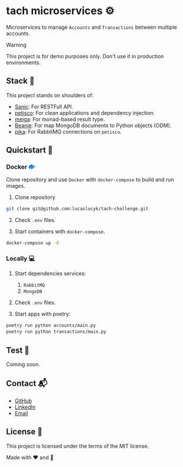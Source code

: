 # tach microservices ⚙️

Microservices to manage `Accounts` and `Transactions` between multiple accounts.


>[!WARNING]
> This project is for demo purposes only. Don't use it in production environments.

## Stack 🧰
This project stands on shoulders of:

- [Sanic](https://sanic.dev/en/): For RESTFull API.
- [petisco](https://github.com/alice-biometrics/petisco): For clean applications and dependency injection.
- [meiga](https://github.com/alice-biometrics/meiga): For monad-based result type.
- [Beanie](https://beanie-odm.dev/): For map MongoDB documents to Python objects (ODM).
- [pika](https://pika.readthedocs.io/en/latest/): For RabbitMQ connections on `petisco`.

## Quickstart 🚀

### Docker <img src="https://raw.githubusercontent.com/alice-biometrics/custom-emojis/master/images/docker.png" width="18">

Clone repository and use `Docker` with `docker-compose` to build and run images.

1. Clone repository
```sh
git clone git@github.com:lucaslucyk/tach-challenge.git
```

2. Check `.env` files.

3. Start containers with `docker-compose`.
```sh
docker-compose up -d
```

### Locally 💻️

1. Start dependencies services:
   1. `RabbitMQ`
   2. `MongoDB`

2. Check `.env` files.

3. Start apps with poetry:

```sh
poetry run python accounts/main.py
poetry run python transactions/main.py
```

## Test 🧪
Coming soon.

## Contact 📬️
- [GitHub](https://github.com/lucaslucyk/tach-challenge)
- [LinkedIn](https://www.linkedin.com/in/lucaslucyk/)
- [Email](mailto:lucaslucyk@gmail.com)

## License 📝
This project is licensed under the terms of the MIT license.

Made with ❤️ and 🧉